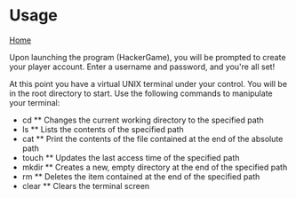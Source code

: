 # Usage

[Home](README.md)

Upon launching the program (HackerGame), you will be prompted to create your player account.
Enter a username and password, and you're all set!

At this point you have a virtual UNIX terminal under your control. You will be
in the root directory to start. Use the following commands to manipulate your
terminal:

* cd <absolute path>
** Changes the current working directory to the specified path
* ls <absolute path>
** Lists the contents of the specified path
* cat <absolute path>
** Print the contents of the file contained at the end of the absolute path
* touch <absolute path>
** Updates the last access time of the specified path
* mkdir <absolute path>
** Creates a new, empty directory at the end of the specified path
* rm <absolute path>
** Deletes the item contained at the end of the specified path
* clear <absolute path>
** Clears the terminal screen
